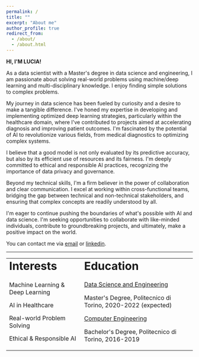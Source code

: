 ```yaml
---
permalink: /
title: ""
excerpt: "About me"
author_profile: true
redirect_from: 
  - /about/
  - /about.html
---
```

**HI, I'M LUCIA!**

As a data scientist with a Master's degree in data science and engineering, I am passionate about solving real-world problems using machine/deep learning and multi-disciplinary knowledge. I enjoy finding simple solutions to complex problems. 

My journey in data science has been fueled by curiosity and a desire to make a tangible difference. I've honed my expertise in developing and implementing optimized deep learning strategies, particularly within the healthcare domain, where I've contributed to projects aimed at accelerating diagnosis and improving patient outcomes. I'm fascinated by the potential of AI to revolutionize various fields, from medical diagnostics to optimizing complex systems.

I believe that a good model is not only evaluated by its predictive accuracy, but also by its efficient use of resources and its fairness. I'm deeply committed to ethical and responsible AI practices, recognizing the importance of data privacy and governance.

Beyond my technical skills, I'm a firm believer in the power of collaboration and clear communication. I excel at working within cross-functional teams, bridging the gap between technical and non-technical stakeholders, and ensuring that complex concepts are readily understood by all.

I'm eager to continue pushing the boundaries of what's possible with AI and data science. I'm seeking opportunities to collaborate with like-minded individuals, contribute to groundbreaking projects, and ultimately, make a positive impact on the world.

You can contact me via [email](mailto:lucia.innocenti@outlook.it) or <a href="https://www.linkedin.com/in/lucia-innocenti/" target="_blank">linkedin</a>.

---

<table id="myHeader" class="table  table-bordered table-responsive" style="border:none !important">
 <tr>
    <td colspan="4" style="border:none !important" ><b style="font-size:30px">Interests</b></td>
    <td colspan="4" style="border:none !important" ><b style="font-size:30px">Education</b></td>
 </tr>
<tr>
  <td colspan="4" style="border:none !important" >
  <ul style="list-style-type:none; padding:0">
    <li style="margin-bottom: 15px;"> <i class="fas fa-circle"></i> Machine Learning & Deep Learning </li>
    <li style="margin-bottom: 15px;"> <i class="fas fa-circle"></i> AI in Healthcare </li>
    <li style="margin-bottom: 15px;"> <i class="fas fa-circle"></i> Real-world Problem Solving </li>
    <li style="margin-bottom: 15px;"> <i class="fas fa-circle"></i> Ethical & Responsible AI </li>
  </ul>
  </td>
  <td colspan="4" style="border:none !important" >
  <ul style="list-style-type:none; padding:0">
    <li style="margin-bottom: 15px;"> <i class="fas fa-user-graduate"></i><a href="https://didattica.polito.it/laurea_magistrale/data_science/en/home" target="_blank"> Data Science and Engineering</a></li> <p> Master's Degree, Politecnico di Torino, 2020-2022 (expected)</p>
    <li style="margin-bottom: 15px;"> <i class="fas fa-user-graduate"></i><a href="https://didattica.polito.it/pls/portal30/sviluppo.offerta_formativa.corsi?p_sdu_cds=37:18&p_a_acc=2021&p_header=N&p_lang=EN" target="_blank">Computer Engineering</a> </li> <p> Bachelor's Degree, Politecnico di Torino, 2016-2019 </p>
  </ul>
  </td>
</tr>
</table>

